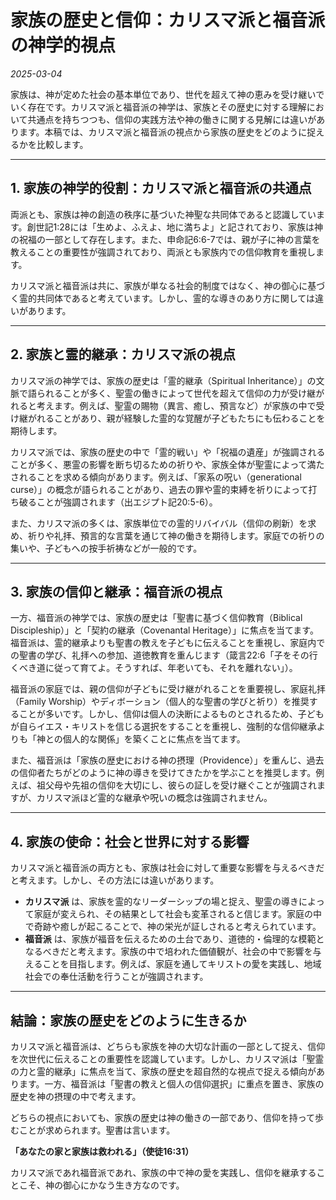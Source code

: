 # 家族の歴史と信仰：カリスマ派と福音派の神学的視点

*2025-03-04*

家族は、神が定めた社会の基本単位であり、世代を超えて神の恵みを受け継いでいく存在です。カリスマ派と福音派の神学は、家族とその歴史に対する理解において共通点を持ちつつも、信仰の実践方法や神の働きに関する見解には違いがあります。本稿では、カリスマ派と福音派の視点から家族の歴史をどのように捉えるかを比較します。

---

## **1. 家族の神学的役割：カリスマ派と福音派の共通点**
両派とも、家族は神の創造の秩序に基づいた神聖な共同体であると認識しています。創世記1:28には「生めよ、ふえよ、地に満ちよ」と記されており、家族は神の祝福の一部として存在します。また、申命記6:6-7では、親が子に神の言葉を教えることの重要性が強調されており、両派とも家族内での信仰教育を重視します。

カリスマ派と福音派は共に、家族が単なる社会的制度ではなく、神の御心に基づく霊的共同体であると考えています。しかし、霊的な導きのあり方に関しては違いがあります。

---

## **2. 家族と霊的継承：カリスマ派の視点**
カリスマ派の神学では、家族の歴史は「霊的継承（Spiritual Inheritance）」の文脈で語られることが多く、聖霊の働きによって世代を超えて信仰の力が受け継がれると考えます。例えば、聖霊の賜物（異言、癒し、預言など）が家族の中で受け継がれることがあり、親が経験した霊的な覚醒が子どもたちにも伝わることを期待します。

カリスマ派では、家族の歴史の中で「霊的戦い」や「祝福の遺産」が強調されることが多く、悪霊の影響を断ち切るための祈りや、家族全体が聖霊によって満たされることを求める傾向があります。例えば、「家系の呪い（generational curse）」の概念が語られることがあり、過去の罪や霊的束縛を祈りによって打ち破ることが強調されます（出エジプト記20:5-6）。

また、カリスマ派の多くは、家族単位での霊的リバイバル（信仰の刷新）を求め、祈りや礼拝、預言的な言葉を通じて神の働きを期待します。家庭での祈りの集いや、子どもへの按手祈祷などが一般的です。

---

## **3. 家族の信仰と継承：福音派の視点**
一方、福音派の神学では、家族の歴史は「聖書に基づく信仰教育（Biblical Discipleship）」と「契約の継承（Covenantal Heritage）」に焦点を当てます。福音派は、霊的継承よりも聖書の教えを子どもに伝えることを重視し、家庭内での聖書の学び、礼拝への参加、道徳教育を重んじます（箴言22:6「子をその行くべき道に従って育てよ。そうすれば、年老いても、それを離れない」）。

福音派の家庭では、親の信仰が子どもに受け継がれることを重要視し、家庭礼拝（Family Worship）やディボーション（個人的な聖書の学びと祈り）を推奨することが多いです。しかし、信仰は個人の決断によるものとされるため、子どもが自らイエス・キリストを信じる選択をすることを重視し、強制的な信仰継承よりも「神との個人的な関係」を築くことに焦点を当てます。

また、福音派は「家族の歴史における神の摂理（Providence）」を重んじ、過去の信仰者たちがどのように神の導きを受けてきたかを学ぶことを推奨します。例えば、祖父母や先祖の信仰を大切にし、彼らの証しを受け継ぐことが強調されますが、カリスマ派ほど霊的な継承や呪いの概念は強調されません。

---

## **4. 家族の使命：社会と世界に対する影響**
カリスマ派と福音派の両方とも、家族は社会に対して重要な影響を与えるべきだと考えます。しかし、その方法には違いがあります。

- **カリスマ派** は、家族を霊的なリーダーシップの場と捉え、聖霊の導きによって家庭が変えられ、その結果として社会も変革されると信じます。家庭の中で奇跡や癒しが起こることで、神の栄光が証しされると考えられています。
- **福音派** は、家族が福音を伝えるための土台であり、道徳的・倫理的な模範となるべきだと考えます。家族の中で培われた価値観が、社会の中で影響を与えることを目指します。例えば、家庭を通してキリストの愛を実践し、地域社会での奉仕活動を行うことが強調されます。

---

## **結論：家族の歴史をどのように生きるか**
カリスマ派と福音派は、どちらも家族を神の大切な計画の一部として捉え、信仰を次世代に伝えることの重要性を認識しています。しかし、カリスマ派は「聖霊の力と霊的継承」に焦点を当て、家族の歴史を超自然的な視点で捉える傾向があります。一方、福音派は「聖書の教えと個人の信仰選択」に重点を置き、家族の歴史を神の摂理の中で考えます。

どちらの視点においても、家族の歴史は神の働きの一部であり、信仰を持って歩むことが求められます。聖書は言います。

**「あなたの家と家族は救われる」（使徒16:31）**

カリスマ派であれ福音派であれ、家族の中で神の愛を実践し、信仰を継承することこそ、神の御心にかなう生き方なのです。

